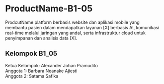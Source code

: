 # ProductName-B1-05
ProdcutName platform berbasis website dan aplikasi mobile yang membantu pasien dalam mendapatkan layanan [X] berbasis AI, komunikasi real-time melalui jaringan yang andal, serta infrastruktur cloud untuk penyimpanan dan analisis data [X].
## Kelompok B1_05
Ketua Kelompok: Alexander Johan Pramudito  
Anggota 1: Barbara Neanake Ajiesti  
Anggota 2: Satama Safika
